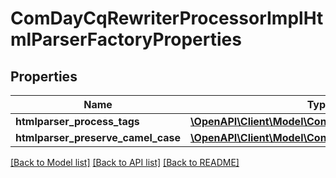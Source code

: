 # ComDayCqRewriterProcessorImplHtmlParserFactoryProperties

## Properties
Name | Type | Description | Notes
------------ | ------------- | ------------- | -------------
**htmlparser_process_tags** | [**\OpenAPI\Client\Model\ConfigNodePropertyArray**](ConfigNodePropertyArray.md) |  | [optional] 
**htmlparser_preserve_camel_case** | [**\OpenAPI\Client\Model\ConfigNodePropertyBoolean**](ConfigNodePropertyBoolean.md) |  | [optional] 

[[Back to Model list]](../README.md#documentation-for-models) [[Back to API list]](../README.md#documentation-for-api-endpoints) [[Back to README]](../README.md)


